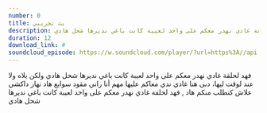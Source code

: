 ```yaml
---
number: 0
title: بث تجريبي
description: فهد لحلقة غادي نهدر معكم على واحد لعيبة كانت باغي نديرها شحل هادي ولكن يلاه ولا عند لوقت ليها، دبى هنا غادي ندي معاكم عليها مهم أنا راني مقود سوايع هاد نهار داكشي علاش كنطلب منكم هاد , فهد لحلقة غادي نهدر معكم على واحد لعيبة كانت باغي نديرها شحل هادي
duration: 12
download_link: #
soundcloud_episode: https://w.soundcloud.com/player/?url=https%3A//api.soundcloud.com/tracks/249892274%3Fsecret_token%3Ds-wVarh&amp;color=ff5500&amp;auto_play=false&amp;hide_related=false&amp;show_comments=true&amp;show_user=true&amp;show_reposts=false
---
```


فهد لحلقة غادي نهدر معكم على واحد لعيبة كانت باغي نديرها شحل هادي ولكن يلاه ولا عند لوقت ليها، دبى هنا غادي ندي معاكم عليها مهم أنا راني مقود سوايع هاد نهار داكشي علاش كنطلب منكم هاد , فهد لحلقة غادي نهدر معكم على واحد لعيبة كانت باغي نديرها شحل هادي